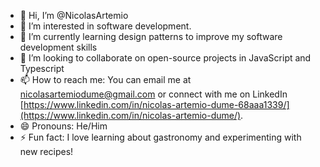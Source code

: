 - 👋 Hi, I’m @NicolasArtemio
- 👀 I’m interested in software development.
- 🌱  I’m currently learning design patterns to improve my software development skills
- 💞️ I’m looking to collaborate on open-source projects in JavaScript and Typescript
- 📫 How to reach me: You can email me at nicolasartemiodume@gmail.com or connect with me on LinkedIn [https://www.linkedin.com/in/nicolas-artemio-dume-68aaa1339/](https://www.linkedin.com/in/nicolas-artemio-dume/).
- 😄 Pronouns: He/Him
- ⚡ Fun fact: I love learning about gastronomy and experimenting with new recipes!


